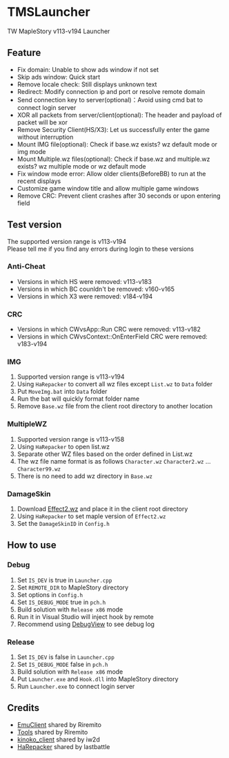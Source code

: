 # TMSLauncher
TW MapleStory v113-v194 Launcher

## Feature
- Fix domain: Unable to show ads window if not set
- Skip ads window: Quick start
- Remove locale check: Still displays unknown text
- Redirect: Modify connection ip and port or resolve remote domain
- Send connection key to server(optional)：Avoid using cmd bat to connect login server
- XOR all packets from server/client(optional): The header and payload of packet will be xor
- Remove Security Client(HS/X3): Let us successfully enter the game without interruption 
- Mount IMG file(optional): Check if base.wz exists? wz default mode or img mode
- Mount Multiple.wz files(optional): Check if base.wz and multiple.wz exists? wz multiple mode or wz default mode 
- Fix window mode error: Allow older clients(BeforeBB) to run at the recent displays
- Customize game window title and allow multiple game windows
- Remove CRC: Prevent client crashes after 30 seconds or upon entering field

## Test version
The supported version range is v113-v194  
Please tell me if you find any errors during login to these versions
### Anti-Cheat
- Versions in which HS were removed: v113-v183
- Versions in which BC counldn't be removed: v160-v165
- Versions in which X3 were removed: v184-v194
### CRC
- Versions in which CWvsApp::Run CRC were removed: v113-v182
- Versions in which CWvsContext::OnEnterField CRC were removed: v183-v194
### IMG
1. Supported version range is v113-v194
2. Using `HaRepacker` to convert all wz files except `List.wz` to `Data` folder
3. Put `MoveImg.bat` into `Data` folder
4. Run the bat will quickly format folder name
5. Remove `Base.wz` file from the client root directory to another location
### MultipleWZ
1. Supported version range is v113-v158
2. Using `HaRepacker` to open list.wz
3. Separate other WZ files based on the order defined in List.wz
4. The wz file name format is as follows `Character.wz` `Character2.wz` ... `Character99.wz`
5. There is no need to add wz directory in `Base.wz`
### DamageSkin
1. Download [Effect2.wz](https://mega.nz/file/2kMUUJIS#_dfyDkpx9TAGC8lU8Wtj1MqK1cZL8RIQc5s6KtOybn8) and place it in the client root directory
2. Using `HaRepacker` to set maple version of `Effect2.wz`
3. Set the `DamageSkinID` in `Config.h`
## How to use
### Debug
1. Set `IS_DEV` is true in `Launcher.cpp`
2. Set `REMOTE_DIR` to MapleStory directory
3. Set options in `Config.h`
4. Set `IS_DEBUG_MODE` true in `pch.h`
5. Build solution with `Release x86` mode
6. Run it in Visual Studio will inject hook by remote
7. Recommend using [DebugView](https://learn.microsoft.com/en-us/sysinternals/downloads/debugview) to see debug log

### Release
1. Set `IS_DEV` is false in `Launcher.cpp`
2. Set `IS_DEBUG_MODE` false in `pch.h`
3. Build solution with `Release x86` mode
4. Put `Launcher.exe` and `Hook.dll` into MapleStory directory
5. Run `Launcher.exe` to connect login server

## Credits
- [EmuClient](https://github.com/Riremito/EmuClient) shared by Riremito
- [Tools](https://github.com/Riremito/tools) shared by Riremito
- [kinoko_client](https://github.com/iw2d/kinoko_client) shared by iw2d
- [HaRepacker](https://github.com/lastbattle/Harepacker-resurrected) shared by lastbattle